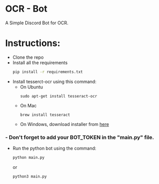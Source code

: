 # OCR - Bot
A Simple Discord Bot for OCR.


# Instructions:
 - Clone the repo
 - Install all the requirements
     ```sh
    pip install -r requirements.txt
    ```
- Install tesserct-ocr using this command:
    - On Ubuntu
      ```
      sudo apt-get install tesseract-ocr
      ```
    - On Mac
      ```
      brew install tesseract
      ```
    - On Windows, download installer from [here](https://github.com/UB-Mannheim/tesseract/wiki)
 
### - Don't forget to add your BOT_TOKEN in the "main.py" file.

- Run the python bot using the command: 
    ```sh
    python main.py
   ```
    or
    ```sh
    python3 main.py
    ```
 
